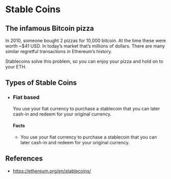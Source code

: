 # Stable Coins

## The infamous Bitcoin pizza

In 2010, someone bought 2 pizzas for 10,000 bitcoin. At the time these were worth ~$41 USD. In today’s market that’s millions of dollars. There are many similar regretful transactions in Ethereum’s history.

Stablecoins solve this problem, so you can enjoy your pizza and hold on to your ETH.

## Types of Stable Coins

- ### Fiat based

  You use your fiat currency to purchase a stablecoin that you can later cash-in and redeem for your original currency.

  #### Facts

  - You use your fiat currency to purchase a stablecoin that you can later cash-in and redeem for your original currency.

## References

- https://ethereum.org/en/stablecoins/
